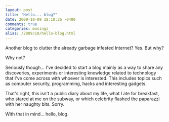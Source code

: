 ```yaml
---
layout: post
title: "Hello... blog?"
date: 2009-10-09 18:10:26 -0400
comments: true
categories: musings
alias: /2009/10/hello-blog.html
---
```


Another blog to clutter the already garbage infested Internet? Yes. But
why?

Why not?

<!--more-->

Seriously though... I've decided to start a blog mainly as a way to share
any discoveries, experiments or interesting knowledge related to technology
that I've come across with whoever is interested. This includes topics such
as computer security, programming, hacks and interesting gadgets.

That's right, this isn't a public diary about my life, what I ate for
breakfast, who stared at me on the subway, or which celebrity flashed the
paparazzi with her naughty bits. Sorry.

With that in mind... hello, blog.
